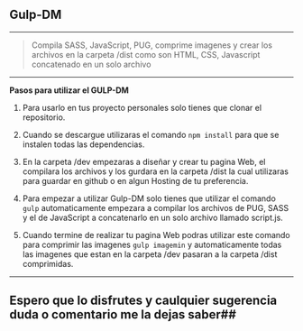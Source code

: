 

## **Gulp-DM** ##

----------

>Compila SASS, JavaScript, PUG, comprime imagenes y crear los archivos en la carpeta /dist como son HTML, CSS, Javascript concatenado en un solo archivo


----------


**Pasos para utilizar el GULP-DM**
  
 1. Para usarlo en tus proyecto personales solo tienes que clonar el repositorio.
 
 2. Cuando se descargue utilizaras el comando `npm install` para que se instalen todas las dependencias.
 
 3. En la carpeta /dev empezaras a diseñar y crear tu pagina Web, el compilara los archivos y los gurdara en la carpeta /dist la cual utilizaras para guardar en github o en algun Hosting de tu preferencia.

 4. Para empezar a utilizar Gulp-DM solo tienes que utilizar el comando `gulp` automaticamente empezara a compilar los archivos  de PUG, SASS y el de JavaScript a concatenarlo en un solo archivo llamado script.js.

 5. Cuando termine de realizar tu pagina Web podras utilizar este comando para comprimir las imagenes `gulp imagemin`  y automaticamente todas las imagenes que estan en la carpeta /dev pasaran a la carpeta /dist comprimidas.
  

----------



## Espero que lo disfrutes y caulquier sugerencia duda o comentario me la dejas saber##


